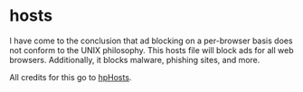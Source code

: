 # hosts
I have come to the conclusion that ad blocking on a per-browser basis does not conform to the UNIX philosophy. This hosts file will block ads for all web browsers. Additionally, it blocks malware, phishing sites, and more.

All credits for this go to [hpHosts](http://www.hosts-file.net/).

